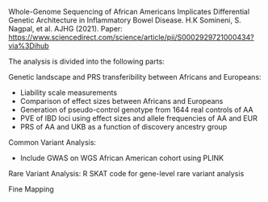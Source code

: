 Whole-Genome Sequencing of African Americans Implicates Differential Genetic Architecture in Inflammatory Bowel Disease. H.K Somineni, S. Nagpal, et al. AJHG (2021).
Paper: https://www.sciencedirect.com/science/article/pii/S0002929721000434?via%3Dihub 

The analysis is divided into the following parts:

Genetic landscape and PRS transferibility between Africans and Europeans:
- Liability scale measurements
- Comparison of effect sizes between Africans and Europeans
- Generation of pseudo-control genotype from 1644 real controls of AA 
- PVE of IBD loci using effect sizes and allele frequencies of AA and EUR
- PRS of AA and UKB as a function of discovery ancestry group

Common Variant Analysis: 
- Include GWAS on WGS African American cohort using PLINK

Rare Variant Analysis:
R SKAT code for gene-level rare variant analysis

Fine Mapping



